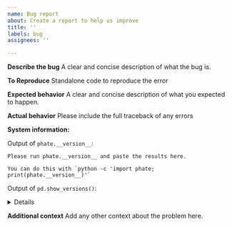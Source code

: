 ```yaml
---
name: Bug report
about: Create a report to help us improve
title: ''
labels: bug
assignees: ''

---
```


<!--
If you are using PHATE in R, please submit an issue at https://github.com/KrishnaswamyLab/phateR
-->

**Describe the bug**
A clear and concise description of what the bug is.

**To Reproduce**
Standalone code to reproduce the error

**Expected behavior**
A clear and concise description of what you expected to happen.

**Actual behavior**
Please include the full traceback of any errors

**System information:**

Output of `phate.__version__`:

```
Please run phate.__version__ and paste the results here.

You can do this with `python -c 'import phate; print(phate.__version__)'`
```

Output of `pd.show_versions()`:

<details>

```
Please run pd.show_versions() and paste the results here.

You can do this with `python -c 'import pandas as pd; pd.show_versions()'`
```

</details>

**Additional context**
Add any other context about the problem here.
